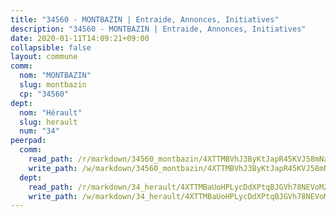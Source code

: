 ```yaml
---
title: "34560 - MONTBAZIN | Entraide, Annonces, Initiatives"
description: "34560 - MONTBAZIN | Entraide, Annonces, Initiatives"
date: 2020-01-11T14:09:21+09:00
collapsible: false
layout: commune
comm:
  nom: "MONTBAZIN"
  slug: montbazin
  cp: "34560"
dept:
  nom: "Hérault"
  slug: herault
  num: "34"
peerpad:
  comm:
    read_path: /r/markdown/34560_montbazin/4XTTMBVhJ3ByKtJapR45KVJ58mNaF1vfACtzq4i5AmZtAxd7K
    write_path: /w/markdown/34560_montbazin/4XTTMBVhJ3ByKtJapR45KVJ58mNaF1vfACtzq4i5AmZtAxd7K-K3TgUuVzo78i9ohCjnFa9zQztruv1BZ5vfgQZ8wdfPD4Rq2KkwLMjhgJC48PxSgsfa1vmdk7Y3a46SodDHoUhCyGcHi3BvmETyJfRuJdEkzc2ozHdcFeV5Cb5NC8u6AcPwAsySTX
  dept:
    read_path: /r/markdown/34_herault/4XTTMBaUoHPLycDdXPtqBJGVh78NEVoMZNyf8Wnh1X5DK6Ew8
    write_path: /w/markdown/34_herault/4XTTMBaUoHPLycDdXPtqBJGVh78NEVoMZNyf8Wnh1X5DK6Ew8-K3TgTd4rzWVX1F82NgGyNepGUxhqCmodCALjxNZeEdBQWQhd1NJYx1gHMW9QBLL6sN41ALXRejLsG2VetgVferfVncrvVCz47dChJvN8ouQLRMdWs4KpxKPeRYR1nspmhzdBqF8J
---
```


